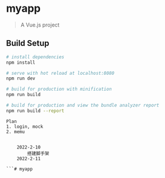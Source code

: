 # myapp

> A Vue.js project

## Build Setup

``` bash
# install dependencies
npm install

# serve with hot reload at localhost:8080
npm run dev

# build for production with minification
npm run build

# build for production and view the bundle analyzer report
npm run build --report
```

```
Plan
1. login, mock
2. memu


```

```
    2022-2-10
        搭建脚手架
    2022-2-11
        
```# myapp
